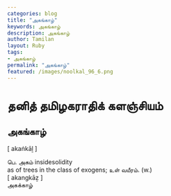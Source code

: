 ```yaml
---  
categories: blog  
title: "அகங்காழ்"
keywords: அகங்காழ்  
description: அகங்காழ்
author: Tamilan  
layout: Ruby  
tags:     
- அகங்காழ்
permalink: "அகங்காழ்"  
featured: /images/noolkal_96_6.png  
--- 
```

# தனித் தமிழகராதிக் களஞ்சியம்
## அகங்காழ்

[ akaṅkāḻ ]  
  
பெ. அகம் insidesolidity  
as of trees in the class of exogens; உள் வயீரம். (w.)  
[ akangkāẕ ]  
அகக்காழ்